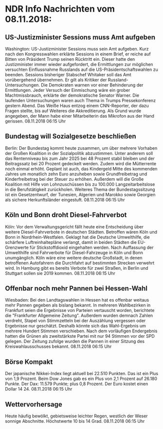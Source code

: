 # NDR Info Nachrichten vom 08.11.2018:


## US-Justizminister Sessions muss Amt aufgeben
Washington: US-Justizminister Sessions muss sein Amt aufgeben. Kurz nach den Kongresswahlen erklärte Sessions in einem Brief, er reiche auf Bitten von Präsident Trump seinen Rücktritt ein. Dieser hatte den Justizminister immer wieder aufgefordert, die Ermittlungen zur möglichen versuchten Einflussnahme Russlands auf die US-Präsidentschaftswahlen zu beenden. Sessions bisheriger Stabschef Whitaker soll das Amt vorübergehend übernehmen. Er gilt als Kritiker der Russland-Untersuchungen. Die Demokraten warnen vor einer Behinderung der Ermittlungen. Jeder Versuch der Einmischung wäre ein grober Machtmissbrauch, erklärte der demokratische Senator Warner. Die laufenden Untersuchungen waren auch Thema in Trumps Pressekonferenz gestern Abend. Das Weiße Haus entzog einem CNN-Reporter, der dazu Fragen stellte, bis auf Weiteres die Akkreditierung. Als Grund wurde angegeben, der Mann habe einer Mitarbeiterin das Mikrofon aus der Hand gerissen. 08.11.2018 06:15 Uhr 

## Bundestag will Sozialgesetze beschließen
Berlin: Der Bundestag kommt heute zusammen, um über mehrere Vorhaben der Großen Koalition in der Sozialpolitik abzustimmen. Unter anderem soll das Rentenniveau bis zum Jahr 2025 bei 48 Prozent stabil bleiben und der Beitragssatz bei 20 Prozent gedeckelt werden. Zudem wird die Mütterrente noch einmal erhöht. Geplant ist auch, das Kindergeld Mitte des kommenden Jahres um monatlich zehn Euro anzuheben sowie Grundfreibetrag und Kinderfreibetrag bei der Steuer zu erhöhen. Außerdem will die Große Koalition mit Hilfe von Lohnzuschüssen bis zu 100.000 Langzeitarbeitslose in die Berufstätigkeit zurückholen. Weiteres Thema der Bundestagssitzung ist ein Gesetzentwurf, der Tunesien, Algerien und Marokko sowie Georgien als sichere Herkunftsländer eingestuft. 08.11.2018 06:15 Uhr 

## Köln und Bonn droht Diesel-Fahrverbot
Köln: Vor dem Verwaltungsgericht fällt heute eine Entscheidung über weitere Diesel-Fahrverbote in deutschen Städten. Betroffen wären Köln und Bonn in Nordrhein-Westfalen. Geklagt hat die Deutsche Umwelthilfe, die schärfere Luftreinhaltepläne verlangt, damit in beiden Städten die EU-Grenzwerte für Stickstoffdioxid eingehalten werden. Nach Auffassung der Umwelthilfe sind Fahrverbote für Diesel-Fahrzeuge in Köln und Bonn unumgänglich. Köln wäre eine weitere deutsche Großstadt, in denen betroffenen Autofahrern die Durchfahrt auf bestimmten Strecken verwehrt wird. In Hamburg gibt es bereits Verbote für zwei Straßen, in Berlin und Stuttgart sollen sie 2019 kommen. 08.11.2018 06:15 Uhr 

## Offenbar noch mehr Pannen bei Hessen-Wahl
Wiesbaden: Bei den Landtagswahlen in Hessen hat es offenbar weitaus mehr Pannen gegeben als bislang bekannt. In mehreren Wahlbezirken in  Frankfurt seien die Ergebnisse von Parteien vertauscht worden, berichtete die "Frankfurter Allgemeine Zeitung". Außerdem wurden demnach Zahlen verdreht, Stapel von Stimmzetteln bei der Auszählung vergessen oder Ergebnisse nur geschätzt. Deshalb könnte sich das Wahl-Ergebnis um mehrere Hundert Stimmen verschieben. Nach dem vorläufigen Endergebnis hatten die Grünen als zweitstärkste Partei mit nur 94 Stimmen vor der SPD gelegen. Der Zeitung zufolge wurden die Pannen in einer Sitzung des Kreiswahlausschusses bekannt. 08.11.2018 06:15 Uhr 

## Börse Kompakt
Der japanische Nikkei-Index liegt aktuell bei 22.510 Punkten. Das ist ein Plus von 1,9 Prozent. Beim Dow Jones gab es ein Plus von 2,1 Prozent auf 26.180 Punkte. Der Dax:			11.579 Punkte; plus 0,8 Prozent. Der Euro kostet einen Dollar 14 24. 08.11.2018 06:15 Uhr 

## Wettervorhersage
Heute häufig bewölkt, gebietsweise leichter Regen, westlich der Weser sonnige Abschnitte. Höchstwerte 10 bis 14 Grad. 08.11.2018 06:15 Uhr 
